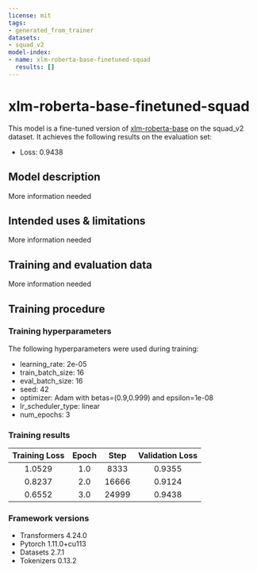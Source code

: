 ```yaml
---
license: mit
tags:
- generated_from_trainer
datasets:
- squad_v2
model-index:
- name: xlm-roberta-base-finetuned-squad
  results: []
---
```


<!-- This model card has been generated automatically according to the information the Trainer had access to. You
should probably proofread and complete it, then remove this comment. -->

# xlm-roberta-base-finetuned-squad

This model is a fine-tuned version of [xlm-roberta-base](https://huggingface.co/xlm-roberta-base) on the squad_v2 dataset.
It achieves the following results on the evaluation set:
- Loss: 0.9438

## Model description

More information needed

## Intended uses & limitations

More information needed

## Training and evaluation data

More information needed

## Training procedure

### Training hyperparameters

The following hyperparameters were used during training:
- learning_rate: 2e-05
- train_batch_size: 16
- eval_batch_size: 16
- seed: 42
- optimizer: Adam with betas=(0.9,0.999) and epsilon=1e-08
- lr_scheduler_type: linear
- num_epochs: 3

### Training results

| Training Loss | Epoch | Step  | Validation Loss |
|:-------------:|:-----:|:-----:|:---------------:|
| 1.0529        | 1.0   | 8333  | 0.9355          |
| 0.8237        | 2.0   | 16666 | 0.9124          |
| 0.6552        | 3.0   | 24999 | 0.9438          |


### Framework versions

- Transformers 4.24.0
- Pytorch 1.11.0+cu113
- Datasets 2.7.1
- Tokenizers 0.13.2
